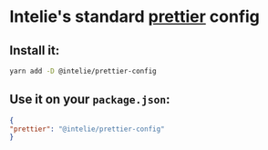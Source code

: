 # Intelie's standard [prettier](https://github.com/prettier/prettier) config

## Install it:

```bash
yarn add -D @intelie/prettier-config
```

## Use it on your `package.json`:

```json
{
"prettier": "@intelie/prettier-config"
}
```
